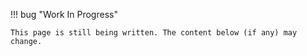 !!! bug "Work In Progress"

    This page is still being written. The content below (if any) may change.

<!-- TODO: Describe slotscheck -->
